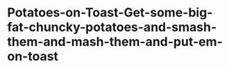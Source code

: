 # Potatoes-on-Toast-Get-some-big-fat-chuncky-potatoes-and-smash-them-and-mash-them-and-put-em-on-toast
